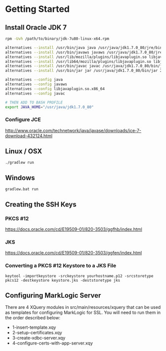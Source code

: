 # Getting Started #

## Install Oracle JDK 7 ##

```bash
rpm -Uvh /path/to/binary/jdk-7u80-linux-x64.rpm

alternatives --install /usr/bin/java java /usr/java/jdk1.7.0_80/jre/bin/java 200000
alternatives --install /usr/bin/javaws javaws /usr/java/jdk1.7.0_80/jre/bin/javaws 200000
alternatives --install /usr/lib/mozilla/plugins/libjavaplugin.so libjavaplugin.so /usr/java/jdk1.7.0_80/jre/lib/i386/libnpjp2.so 200000
alternatives --install /usr/lib64/mozilla/plugins/libjavaplugin.so libjavaplugin.so.x86_64 /usr/java/jdk1.7.0_80/jre/lib/amd64/libnpjp2.so 200000
alternatives --install /usr/bin/javac javac /usr/java/jdk1.7.0_80/bin/javac 200000
alternatives --install /usr/bin/jar jar /usr/java/jdk1.7.0_80/bin/jar 200000

alternatives --config java
alternatives --config javaws
alternatives --config libjavaplugin.so.x86_64
alternatives --config javac

# THEN ADD TO BASH PROFILE
export JAVA_HOME="/usr/java/jdk1.7.0_80"
```

### Configure JCE ###
http://www.oracle.com/technetwork/java/javase/downloads/jce-7-download-432124.html

## Linux / OSX ##
```
./gradlew run
```
## Windows ##
```
gradlew.bat run
```
## Creating the SSH Keys ##

### PKCS #12 ###
https://docs.oracle.com/cd/E19509-01/820-3503/ggfhb/index.html

### JKS ###
https://docs.oracle.com/cd/E19509-01/820-3503/ggfen/index.html

### Converting a PKCS #12  Keystore to a JKS File ###

```
keytool -importkeystore -srckeystore yourhostname.p12 -srcstoretype pkcs12 -destkeystore keystore.jks -deststoretype jks
```

## Configuring MarkLogic Server ##

There are 4 XQuery modules in src/main/resources/xquery that can be used as templates for configuring MarkLogic for SSL.  You will need to run them in the order described below:

- 1-insert-template.xqy
- 2-setup-certificates.xqy
- 3-create-xdbc-server.xqy
- 4-configure-certs-with-app-server.xqy



